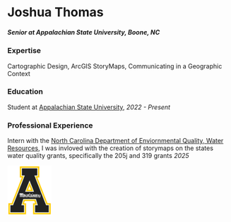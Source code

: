 # Joshua Thomas
##### Senior at Appalachian State University, Boone, NC

### Expertise
Cartographic Design, ArcGIS StoryMaps, Communicating in a Geographic Context

### Education
Student at [Appalachian State University](https://geo.appstate.edu), *2022 - Present*

### Professional Experience
Intern with the [North Carolina Department of Enviornmental Quality, Water Resources](https://www.deq.nc.gov/about/divisions/water-resources), I was invloved with the creation of storymaps on the states water quality grants, specifically the 205j and 319 grants *2025*

<img src="/appstate.png" width="100"/>
